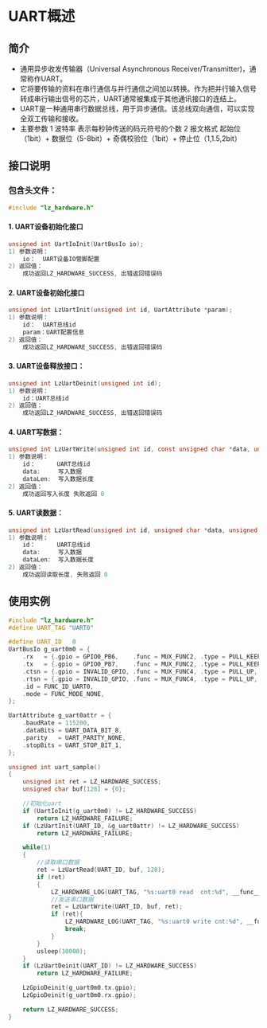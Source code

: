 # UART概述

## 简介

- 通用异步收发传输器（Universal Asynchronous Receiver/Transmitter)，通常称作UART。
- 它将要传输的资料在串行通信与并行通信之间加以转换。作为把并行输入信号转成串行输出信号的芯片，UART通常被集成于其他通讯接口的连结上。
- UART是一种通用串行数据总线，用于异步通信。该总线双向通信，可以实现全双工传输和接收。
- 主要参数
  1 波特率
  表示每秒钟传送的码元符号的个数
  2 报文格式
  起始位（1bit）+ 数据位（5-8bit）+ 奇偶校验位（1bit）+ 停止位（1,1.5,2bit）

## 接口说明

### 包含头文件：

```c
#include "lz_hardware.h"
```

#### 1. UART设备初始化接口

```c
unsigned int UartIoInit(UartBusIo io);
1) 参数说明：
    io：  UART设备IO管脚配置
2) 返回值：
    成功返回LZ_HARDWARE_SUCCESS, 出错返回错误码
```

#### 2. UART设备初始化接口

```c
unsigned int LzUartInit(unsigned int id, UartAttribute *param);
1) 参数说明：
    id：  UART总线id
    param：UART配置信息
2) 返回值：
    成功返回LZ_HARDWARE_SUCCESS, 出错返回错误码
```

#### 3. UART设备释放接口：

```c
unsigned int LzUartDeinit(unsigned int id);
1) 参数说明：
    id：UART总线id
2) 返回值：
    成功返回LZ_HARDWARE_SUCCESS, 出错返回错误码
```

#### 4. UART写数据：

```c
unsigned int LzUartWrite(unsigned int id, const unsigned char *data, unsigned int dataLen);
1) 参数说明：
    id：      UART总线id
    data:     写入数据
    dataLen:  写入数据长度
2) 返回值：
    成功返回写入长度 失败返回 0
```

#### 5. UART读数据：

```c
unsigned int LzUartRead(unsigned int id, unsigned char *data, unsigned int dataLen);
1) 参数说明：
    id：      UART总线id
    data:     写入数据
    dataLen:  写入数据长度
2) 返回值：
    成功返回读取长度, 失败返回 0
```

## 使用实例

```c
#include "lz_hardware.h"
#define UART_TAG "UART0"

#define UART_ID   0
UartBusIo g_uart0m0 = {
    .rx   = {.gpio = GPIO0_PB6,    .func = MUX_FUNC2, .type = PULL_KEEP, .drv = DRIVE_KEEP, .dir = LZGPIO_DIR_KEEP, .val = LZGPIO_LEVEL_KEEP},
    .tx   = {.gpio = GPIO0_PB7,    .func = MUX_FUNC2, .type = PULL_KEEP, .drv = DRIVE_KEEP, .dir = LZGPIO_DIR_KEEP, .val = LZGPIO_LEVEL_KEEP},
    .ctsn = {.gpio = INVALID_GPIO, .func = MUX_FUNC4, .type = PULL_UP,   .drv = DRIVE_KEEP, .dir = LZGPIO_DIR_KEEP, .val = LZGPIO_LEVEL_KEEP},
    .rtsn = {.gpio = INVALID_GPIO, .func = MUX_FUNC4, .type = PULL_UP,   .drv = DRIVE_KEEP, .dir = LZGPIO_DIR_KEEP, .val = LZGPIO_LEVEL_KEEP},
    .id = FUNC_ID_UART0,
    .mode = FUNC_MODE_NONE,
};

UartAttribute g_uart0attr = {
    .baudRate = 115200, 
    .dataBits = UART_DATA_BIT_8, 
    .parity   = UART_PARITY_NONE,
    .stopBits = UART_STOP_BIT_1, 
};

unsigned int uart_sample()
{
    unsigned int ret = LZ_HARDWARE_SUCCESS;
    unsigned char buf[128] = {0};

    //初始化uart
    if (UartIoInit(g_uart0m0) != LZ_HARDWARE_SUCCESS)
        return LZ_HARDWARE_FAILURE;
    if (LzUartInit(UART_ID, &g_uart0attr) != LZ_HARDWARE_SUCCESS)
        return LZ_HARDWARE_FAILURE;

    while(1)
    {
        //读取串口数据
        ret = LzUartRead(UART_ID, buf, 128);
        if (ret)
        {
            LZ_HARDWARE_LOG(UART_TAG, "%s:uart0 read  cnt:%d", __func__, ret);
            //发送串口数据
            ret = LzUartWrite(UART_ID, buf, ret);
            if (ret){
                LZ_HARDWARE_LOG(UART_TAG, "%s:uart0 write cnt:%d", __func__, ret);
                break;
            }
        }
        usleep(10000);
    }
    if (LzUartDeinit(UART_ID) != LZ_HARDWARE_SUCCESS)
        return LZ_HARDWARE_FAILURE;

    LzGpioDeinit(g_uart0m0.tx.gpio);
    LzGpioDeinit(g_uart0m0.rx.gpio);

    return LZ_HARDWARE_SUCCESS;
}
```
